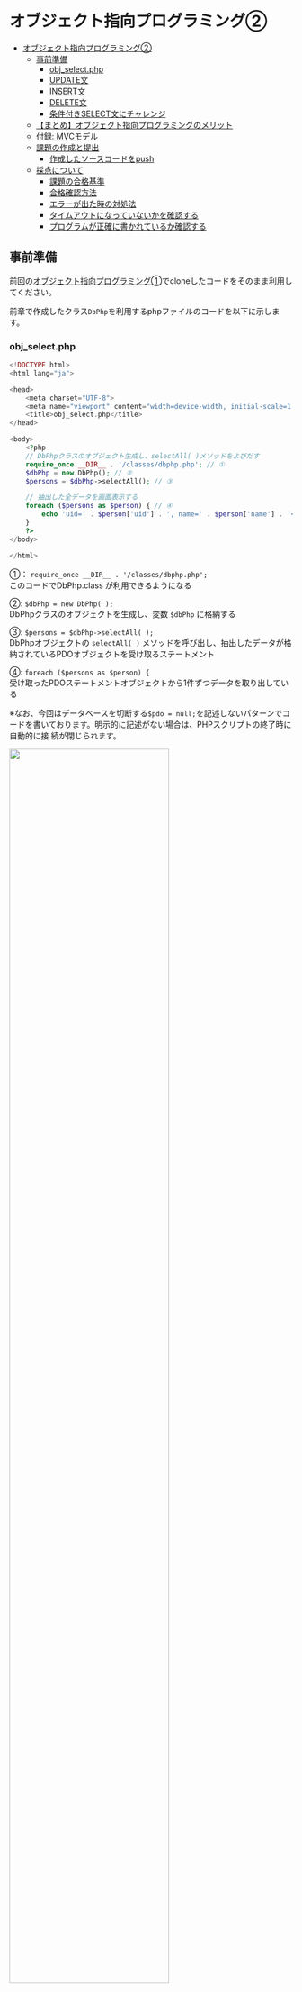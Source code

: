 ﻿# オブジェクト指向プログラミング②

- [オブジェクト指向プログラミング②](#オブジェクト指向プログラミング)
  - [事前準備](#事前準備)
    - [obj\_select.php](#obj_selectphp)
    - [UPDATE文](#update文)
    - [INSERT文](#insert文)
    - [DELETE文](#delete文)
    - [条件付きSELECT文にチャレンジ](#条件付きselect文にチャレンジ)
  - [【まとめ】オブジェクト指向プログラミングのメリット](#まとめオブジェクト指向プログラミングのメリット)
  - [付録: MVCモデル](#付録-mvcモデル)
  - [課題の作成と提出](#課題の作成と提出)
    - [作成したソースコードをpush](#作成したソースコードをpush)
  - [採点について](#採点について)
    - [課題の合格基準](#課題の合格基準)
    - [合格確認方法](#合格確認方法)
    - [エラーが出た時の対処法](#エラーが出た時の対処法)
    - [タイムアウトになっていないかを確認する](#タイムアウトになっていないかを確認する)
    - [プログラムが正確に書かれているか確認する](#プログラムが正確に書かれているか確認する)

## 事前準備

前回の[オブジェクト指向プログラミング①](../object-i/README.md)でcloneしたコードをそのまま利用してください。

前章で作成したクラス`DbPhp`を利用するphpファイルのコードを以下に示します。

### obj_select.php

```php
<!DOCTYPE html>
<html lang="ja">

<head>
    <meta charset="UTF-8">
    <meta name="viewport" content="width=device-width, initial-scale=1.0">
    <title>obj_select.php</title>
</head>

<body>
    <?php
    // DbPhpクラスのオブジェクト生成し、selectAll( )メソッドをよびだす
    require_once __DIR__ . '/classes/dbphp.php'; // ①
    $dbPhp = new DbPhp(); // ②
    $persons = $dbPhp->selectAll(); // ③

    // 抽出した全データを画面表示する
    foreach ($persons as $person) { // ④
        echo 'uid=' . $person['uid'] . ', name=' . $person['name'] . '<br>';
    }
    ?>
</body>

</html>
```

①： `require_once __DIR__ . '/classes/dbphp.php';`</br>
このコードでDbPhp.class が利用できるようになる

②: `$dbPhp = new DbPhp( );`</br>
DbPhpクラスのオブジェクトを生成し、変数 `$dbPhp` に格納する

③: `$persons = $dbPhp->selectAll( );`</br>
DbPhpオブジェクトの `selectAll( )` メソッドを呼び出し、抽出したデータが格納されているPDOオブジェクトを受け取るステートメント

④: `foreach ($persons as $person) {`</br>
受け取ったPDOステートメントオブジェクトから1件ずつデータを取り出している

※なお、今回はデータベースを切断する`$pdo = null;`を記述しないパターンでコードを書いております。明示的に記述がない場合は、PHPスクリプトの終了時に自動的に接
続が閉じられます。

<img src="./images/11/obj_select_display.png" width="75%">

### UPDATE文

以下のコードから穴あきになっています。
先程の`obj_select.php`と同様に、クラス`DbPhp`を利用するコードを完成させてください。

なお、ブラウザ上での動作は[データベース利用](../db-crud/README.md)と同じです。

`obj_update.php`

```php
<!DOCTYPE html>
<html lang="ja">

<head>
    <meta charset="UTF-8">
    <meta name="viewport" content="width=device-width, initial-scale=1.0">
    <title>obj_update.php</title>
</head>

<body>
    <?php
    // DbPhpクラスのオブジェクト生成し、updatePerson( )メソッドをよびだす
    



    // 登録後の全データを画面表示する
    



    ?>
</body>

</html>
```

![](./images/11/obj_update_display.png)

### INSERT文

`obj_insert.php`

```php
<!DOCTYPE html>
<html lang="ja">

<head>
    <meta charset="UTF-8">
    <meta name="viewport" content="width=device-width, initial-scale=1.0">
    <title>obj_insert.php</title>
</head>

<body>
    <?php
    // DbPhpクラスのオブジェクト生成し、insertPerson( )メソッドをよびだす
    



    // 登録後の全データを画面表示する
    



    ?>
</body>

</html>
```
![](./images/11/obj_insert_display.png)

### DELETE文

`obj_delete.php`

```php
<!DOCTYPE html>
<html lang="ja">

<head>
    <meta charset="UTF-8">
    <meta name="viewport" content="width=device-width, initial-scale=1.0">
    <title>obj_delete.php</title>
</head>

<body>
    <?php
    // DbPhpクラスのオブジェクト生成し、deletePerson( )メソッドをよびだす
   



    // 登録後の全データを画面表示する
    



    ?>
</body>

</html>
```

![](./images/11/obj_delete_display.png)

### 条件付きSELECT文にチャレンジ

このチャレンジ問題は自動採点の評価対象外です。
SELECT〜DELETE文を完了した方は、是非チャレンジしてください！

```php
<!DOCTYPE html>
<html lang="ja">

<head>
    <meta charset="UTF-8">
    <meta name="viewport" content="width=device-width, initial-scale=1.0">
    <title>obj_select1.php</title>
</head>

<body>
    <?php
    // もしも$_GET['uid']が空なら、uidを求めるフォームを表示(GETメソッド使用)
    if (                   ) {
    ?>
        <!-- 検索フォームを以下に記述 -->



        <!-- ここまで -->
    <?php
    } else {
        // uidをキーにして、GETメソッドで受け取ったuidを代入
        $uid = 

        // DbPhpクラスのオブジェクト生成し、selectPerson( )メソッドをよびだす
        




        // 抽出した結果に応じた画面を表示する
        // 結果が空ならば、該当するユーザがいない旨を表示
        if (           ) {
            echo 
        } else {
            // 結果があれば、uidとnameを表示
            echo 
        }
    }
    ?>
</body>

</html>
```

1. `person`テーブルにデータのあるユーザーIDを入力し、「検索」ボタンを押した時<br>
→該当する`uid`と`name`が表示される
![](./images/dbselect1_display1.png)
![](./images/dbselect1_display2.png)

1. `person`テーブルにデータのないユーザーIDを入力し、「検索」ボタンを押した時<br>
→該当するデータが無い旨のメッセージが表示される
![](./images/dbselect1_display3.png)
![](./images/dbselect1_display4.png)

1. ユーザーIDを入力せず、「検索」ボタンを押した時<br>
→検索フォームが表示のまま
![](./images/dbselect1_display5.png)
![](./images/dbselect1_display6.png)

## 【まとめ】オブジェクト指向プログラミングのメリット

オブジェクト指向プログラミングのメリットは、**複雑なロジック部分のコードを分離することができる** というところです。

さらに、PHPのコードを排除した画面用のコードを作成することも可能となります。
こうして、プログラマーとデザイナーの役割に応じて開発を同時に進めていくことができるようになります。

現状では、こうしたWebアプリケーションの開発で「**MVCモデル**」というデザインパターンがよく利用されており、「Laravel」や「CakePHP」といったフレームワークにもこの「MVCモデル」の概念が取り入られています。

## 付録: MVCモデル

MVCとはModel・View・Controllerの略で、処理を３つの役割に分割して実装する手法です。</br>

![](./images/Aspose.Words.a4c93f43-ec41-42b5-b372-9be25bdbba96.013.jpeg)

- Controller: クライアントからのリクエストを直接受け取り処理を行う部分で、ModelやViewを「制御」する。
- Model: 処理のメインロジックやデータアクセスを担当する。
- View: 処理結果として画面表示（HTML出力）を担当する。

処理の流れとしては、以下のようになります。
Controllerが最も前面かつ全ての仲介に位置する。

1. Controllerがリクエスト情報を基にModelに処理を依頼
1. Modelはデータと連携して処理を行い、処理結果をControllerに返す
1. Controllerは返ってきた処理結果データをViewに渡す
1. Viewはデータを基にHTML出力処理を行う

## 課題の作成と提出

### 作成したソースコードをpush

pushまでの説明は省略する。忘れた場合は、これより以前の資料を見返し確認すること。

## 採点について

提出した課題はGitHub上で自動採点される。提出後、課題が合格しているかを確認すること。合格していない場合は修正後pushし、再提出すること。

### 課題の合格基準

以下の3つを合格基準とする。

1. obj_update.phpにて、データが正しく更新されること
1. obj_insert.phpにて、データが正しく挿入されること
1. obj_delete.phpにて、データが正しく削除されること

### 合格確認方法

1. 本課題の[課題ページ](https://classroom.github.com/a/mcVSbvMn)に再度アクセスします。
2. 画面上部にある`Actions`をクリックしてください。<br>
![](./images/acions.png)
1. **一番上**の行に、緑色のチェックが入っていればOKです。<br>
![](./images/pass.png)

### エラーが出た時の対処法

自動採点がエラーになると、**一番上**の行に赤いばつ印がでます。その場合の解決策を以下に示します。

### タイムアウトになっていないかを確認する

※右端の赤枠で囲まれている箇所に処理時間がでますが、**4分前後**かかっている場合には、まずタイムアウトの可能性を疑ってください。
![](./images/timeout.png)

具体的なタイムアウトの確認・解決方法は、

  1. `Actions`のタイトルが以下のようにリンクになっているので、クリック
      ![](./images/timeout2.png)
  2. `run-autograding-tests`をクリック
   ![](./images/run-autograding-tests.png)
  3. 赤いばつ印が出ている箇所をクリック
  ![](./images/timeout4.png)
  1. `::error::Setup timed out in XXXXXX milliseconds`のメッセージがあればタイムアウト
   ![](./images/timeout8.png)
  6. 解決策としては、右上に`Re-run jobs`(再実行)のボタンがあるので、`Re-run failed jobs`(失敗した処理だけ再実行)をクリックする。
  ![](./images/timeout6.png)<br>
  ![](./images/timeout7.png)
  7. タイムアウトにならず3分以内に処理が終了したらOK。※タイムアウトでないエラーは、次の解決策を参照。

### プログラムが正確に書かれているか確認する

プログラムが正確に書かれているかを確認してください。たとえ、ブラウザの画面でそれらしく表示されても、自動採点なので融通は効きません。エラーが出た際は、以下の点を確認してください。
